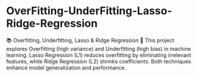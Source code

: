 # OverFitting-UnderFitting-Lasso-Ridge-Regression
📚 Overfitting, Underfitting, Lasso &amp; Ridge Regression 
🚀 This project explores Overfitting (high variance) and Underfitting (high bias) in machine learning. Lasso Regression (L1) reduces overfitting by eliminating irrelevant features, while Ridge Regression (L2) shrinks coefficients. Both techniques enhance model generalization and performance.
